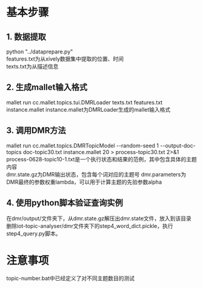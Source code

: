 # 基本步骤  
## 1. 数据提取  
python "../dataprepare.py"  
features.txt为从xively数据集中提取的位置、时间  
texts.txt为从描述信息  

## 2. 生成mallet输入格式  
mallet run cc.mallet.topics.tui.DMRLoader texts.txt features.txt instance.mallet
instance.mallet为DMRLoader生成的mallet输入格式  

## 3. 调用DMR方法  
mallet run cc.mallet.topics.DMRTopicModel --random-seed 1 --output-doc-topics doc-topic30.txt instance.mallet 20 > process-topic30.txt 2>&1
process-0628-topic10-1.txt是一个执行状态和结果的范例，其中包含具体的主题内容  
dmr.state.gz为DMR输出状态，包含每个词对应的主题号
dmr.parameters为DMR最终的参数权重lambda，可以用于计算主题的先验参数alpha  

## 4. 使用python脚本验证查询实例
在dmr/output/文件夹下，从dmr.state.gz解压出dmr.state文件，放入到该目录
删除iot-topic-analyser/dmr文件夹下的step4_word_dict.pickle，执行step4_query.py脚本。

# 注意事项  
topic-number.bat中已经定义了对不同主题数目的测试  
